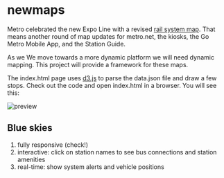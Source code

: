 # newmaps

Metro celebrated the new Expo Line with a revised [rail system map](https://media.metro.net/riding_metro/maps/images/rail_map.pdf). That means another round of map updates for metro.net, the kiosks, the Go Metro Mobile App, and the Station Guide.

As we We move towards a more dynamic platform we will need dynamic mapping. This project will provide a framework for these maps.

The index.html page uses [d3.js](https://d3js.org) to parse the data.json file and draw a few stops. Check out the code and open index.html in a browser. You will see this:

![preview](https://www.evernote.com/l/ADOJGmjoSJdOHa0p9qlAuEGwajpi0G3YoPgB/image.png)

## Blue skies

1. fully responsive (check!)
2. interactive: click on station names to see bus connections and station amenities
3. real-time: show system alerts and vehicle positions

